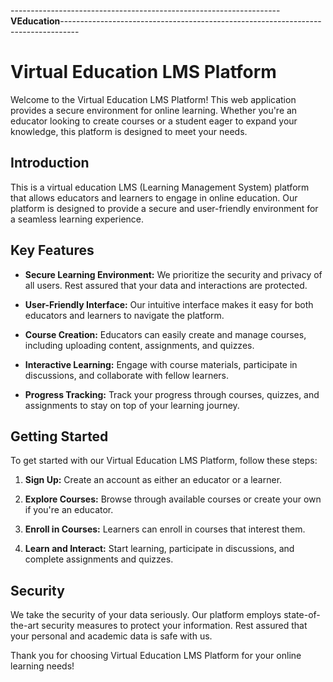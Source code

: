 -------------------------------------------------------------------**VEducation**----------------------------------------------------------------------------------

# Virtual Education LMS Platform

Welcome to the Virtual Education LMS Platform! This web application provides a secure environment for online learning. Whether you're an educator looking to create courses or a student eager to expand your knowledge, this platform is designed to meet your needs.

## Introduction

This is a virtual education LMS (Learning Management System) platform that allows educators and learners to engage in online education. Our platform is designed to provide a secure and user-friendly environment for a seamless learning experience.

## Key Features

- **Secure Learning Environment:** We prioritize the security and privacy of all users. Rest assured that your data and interactions are protected.

- **User-Friendly Interface:** Our intuitive interface makes it easy for both educators and learners to navigate the platform.

- **Course Creation:** Educators can easily create and manage courses, including uploading content, assignments, and quizzes.

- **Interactive Learning:** Engage with course materials, participate in discussions, and collaborate with fellow learners.

- **Progress Tracking:** Track your progress through courses, quizzes, and assignments to stay on top of your learning journey.

## Getting Started

To get started with our Virtual Education LMS Platform, follow these steps:

1. **Sign Up:** Create an account as either an educator or a learner.

2. **Explore Courses:** Browse through available courses or create your own if you're an educator.

3. **Enroll in Courses:** Learners can enroll in courses that interest them.

4. **Learn and Interact:** Start learning, participate in discussions, and complete assignments and quizzes.

## Security

We take the security of your data seriously. Our platform employs state-of-the-art security measures to protect your information. Rest assured that your personal and academic data is safe with us.

Thank you for choosing Virtual Education LMS Platform for your online learning needs!
